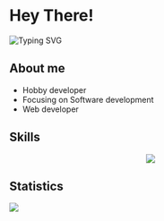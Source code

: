 # Hey There!

![Typing SVG](https://readme-typing-svg.demolab.com?font=Avenir&duration=3000&pause=1000&color=1CEBF7&vCenter=true&width=500&height=30&lines=Hey+There%2C+I%E2%80%99m+Felix!;Web+Developer+Enthusiast;Game+Developer+at+Roblox)

## About me 

<ul>
  <li>Hobby developer</li>
  <li>Focusing on Software development</li>
  <li>Web developer</li>
</ul>

## Skills

<div align="center">
  <img src="https://skillicons.dev/icons?i=html,css,js,lua,java,,github,vscode,visualstudio" />
</div>

## Statistics

<div style="display: inline;">

<img src="https://komarev.com/ghpvc/?username=flxp229&style=for-the-badge&color=brightgreen">
</div>
